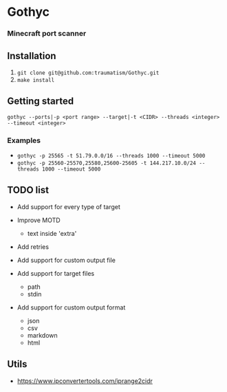 # Gothyc

### Minecraft port scanner

## Installation

1. `git clone git@github.com:traumatism/Gothyc.git`
2. `make install`

## Getting started

```gothyc --ports|-p <port range> --target|-t <CIDR> --threads <integer> --timeout <integer>```

### Examples

* `gothyc -p 25565 -t 51.79.0.0/16 --threads 1000 --timeout 5000`
* `gothyc -p 25560-25570,25580,25600-25605 -t 144.217.10.0/24 --threads 1000 --timeout 5000`

## TODO list

* Add support for every type of target

* Improve MOTD
    * text inside 'extra'

* Add retries

* Add support for custom output file

* Add support for target files
    * path
    * stdin

* Add support for custom output format
    * json
    * csv
    * markdown
    * html


## Utils

* https://www.ipconvertertools.com/iprange2cidr
